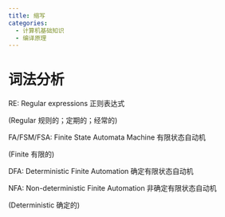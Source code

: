 ```yaml
---
title: 缩写
categories:
  - 计算机基础知识
  - 编译原理
---
```

# 词法分析

RE: Regular expressions 正则表达式

(Regular 规则的；定期的；经常的)

FA/FSM/FSA: Finite State Automata Machine 有限状态自动机

(Finite 有限的)

DFA: Deterministic Finite Automation 确定有限状态自动机

NFA: Non-deterministic Finite Automation 非确定有限状态自动机

(Deterministic 确定的)
